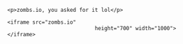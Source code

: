 
<html> 
  
<body> 
  
    <p>zombs.io, you asked for it lol</p> 
  
    <iframe src="zombs.io" 
                                height="700" width="1000"> 
    </iframe> 
  
</body> 
  
</html> 
